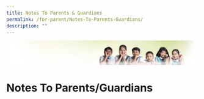 ```yaml
---
title: Notes To Parents & Guardians
permalink: /for-parent/Notes-To-Parents-Guardians/
description: ""
---
```

![](/images/Banner.jpg)

Notes To Parents/Guardians
==========================